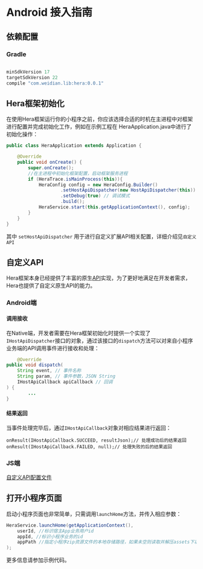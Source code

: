 # Android 接入指南
## 依赖配置
### Gradle

```gradle

minSdkVersion 17
targetSdkVersion 22
compile "com.weidian.lib:hera:0.0.1"

```

## Hera框架初始化
在使用Hera框架运行你的小程序之前，你应该选择合适的时机在主进程中对框架进行配置并完成初始化工作，例如在示例工程在 HeraApplication.java中进行了初始化操作：

```java
public class HeraApplication extends Application {

    @Override
    public void onCreate() {
        super.onCreate();
        //在主进程中初始化框架配置，启动框架服务进程
        if (HeraTrace.isMainProcess(this)){
            HeraConfig config = new HeraConfig.Builder()
                    .setHostApiDispatcher(new HostApiDispatcher(this)) // 自定义扩展API配置
                    .setDebug(true) // 调试模式
                    .build();
            HeraService.start(this.getApplicationContext(), config);
        }
    }
}
```
其中 `setHostApiDispatcher` 用于进行自定义扩展API相关配置，详细介绍见`自定义API`



## 自定义API
Hera框架本身已经提供了丰富的原生[API](https://weidian-inc.github.io/hera/#/others/api-list)实现，为了更好地满足在开发者需求，Hera也提供了自定义原生API的能力。
### Android端

#### 调用接收

在Native端，开发者需要在Hera框架初始化时提供一个实现了`IHostApiDispatcher`接口的对象，通过该接口的`dispatch`方法可以对来自小程序业务端的API调用事件进行接收和处理：

```java
    @Override
public void dispatch(
    String event, // 事件名称
    String param, // 事件参数，JSON String
    IHostApiCallback apiCallback // 回调
) {
        ...
}
```

#### 结果返回

当事件处理完毕后，通过`IHostApiCallback`对象对相应结果进行返回：

```
onResult(IHostApiCallback.SUCCEED, resultJson);// 处理成功后的结果返回
onResult(IHostApiCallback.FAILED, null);// 处理失败的后的结果返回
```

### JS端
[自定义API配置文件](https://weidian-inc.github.io/hera/#/others/api-extend)

## 打开小程序页面

启动小程序页面也非常简单，只需调用`launchHome`方法，并传入相应参数：

```java
HeraService.launchHome(getApplicationContext(), 
    userId, //标识宿主App业务用户id
    appId, //标识小程序业务的id
    appPath //指定小程序zip资源文件的本地存储路径，如果未空则读取并解压assets下以appId命名的zip文件
);
```

更多信息请参加示例代码。



